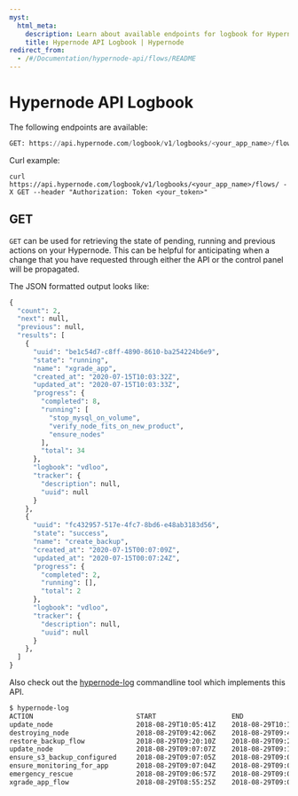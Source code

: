 ```yaml
---
myst:
  html_meta:
    description: Learn about available endpoints for logbook for Hypernode-API.
    title: Hypernode API Logbook | Hypernode
redirect_from:
  - /#/Documentation/hypernode-api/flows/README
---
```


# Hypernode API Logbook

The following endpoints are available:

```python
GET: https://api.hypernode.com/logbook/v1/logbooks/<your_app_name>/flows/
```

Curl example:

```
curl https://api.hypernode.com/logbook/v1/logbooks/<your_app_name>/flows/ -X GET --header "Authorization: Token <your_token>"
```

## GET

`GET` can be used for retrieving the state of pending, running and previous actions on your Hypernode. This can be helpful for anticipating when a change that you have requested through either the API or the control panel will be propagated.

The JSON formatted output looks like:

```python
{
  "count": 2,
  "next": null,
  "previous": null,
  "results": [
    {
      "uuid": "be1c54d7-c8ff-4890-8610-ba254224b6e9",
      "state": "running",
      "name": "xgrade_app",
      "created_at": "2020-07-15T10:03:32Z",
      "updated_at": "2020-07-15T10:03:33Z",
      "progress": {
        "completed": 8,
        "running": [
          "stop_mysql_on_volume",
          "verify_node_fits_on_new_product",
          "ensure_nodes"
        ],
        "total": 34
      },
      "logbook": "vdloo",
      "tracker": {
        "description": null,
        "uuid": null
      }
    },
    {
      "uuid": "fc432957-517e-4fc7-8bd6-e48ab3183d56",
      "state": "success",
      "name": "create_backup",
      "created_at": "2020-07-15T00:07:09Z",
      "updated_at": "2020-07-15T00:07:24Z",
      "progress": {
        "completed": 2,
        "running": [],
        "total": 2
      },
      "logbook": "vdloo",
      "tracker": {
        "description": null,
        "uuid": null
      }
    },
  ]
}
```

Also check out the [hypernode-log](https://support.hypernode.com/changelog/release-5664-follow-migration-process-from-the-commandline/) commandline tool which implements this API.

```bash
$ hypernode-log
ACTION                        	START               	END                 	STATE   	TASKS	RUNNING
update_node                   	2018-08-29T10:05:41Z	2018-08-29T10:11:07Z	success 	4/4 	finished
destroying_node               	2018-08-29T09:42:06Z	2018-08-29T09:42:44Z	success 	7/7 	finished
restore_backup_flow           	2018-08-29T09:20:10Z	2018-08-29T09:26:38Z	success 	21/21	finished
update_node                   	2018-08-29T09:07:07Z	2018-08-29T09:13:34Z	success 	4/4 	finished
ensure_s3_backup_configured   	2018-08-29T09:07:05Z	2018-08-29T09:09:26Z	success 	5/5 	finished
ensure_monitoring_for_app     	2018-08-29T09:07:04Z	2018-08-29T09:09:13Z	success 	6/6 	finished
emergency_rescue              	2018-08-29T09:06:57Z	2018-08-29T09:07:05Z	success 	32/32	finished
xgrade_app_flow               	2018-08-29T08:55:25Z	2018-08-29T09:07:03Z	success 	24/24	finished
```
